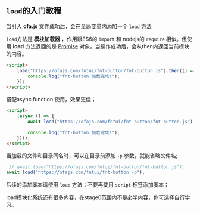 ## `load`的入门教程

当引入 **ofa.js** 文件成功后，会在全局变量内添加一个 `load` 方法

`load`方法是 **模块加载器** ，作用跟ES6的 `import` 和 nodejs的 `require` 相似。但使用 **load** 方法返回的是 [Promise](https://developer.mozilla.org/zh-CN/docs/Web/JavaScript/Reference/Global_Objects/Promise) 对象，当操作成功后，会从then内返回当前模块的内容。

```html
<script>
    load("https://ofajs.com/fntui/fnt-button/fnt-button.js").then(() => {
        console.log("fnt-button 加载完成!");
    });
</script>
```

搭配async function 使用，效果更佳； 

```html
<script>
    (async () => {
        await load("https://ofajs.com/fntui/fnt-button/fnt-button.js");

        console.log("fnt-button 加载完成!");
    })();
</script>
```

当加载的文件和目录同名时，可以在目录前添加 `-p` 参数，就能省略文件名;

```javascript
 // await load("https://ofajs.com/fntui/fnt-button/fnt-button.js");
await load("https://ofajs.com/fntui/fnt-button -p");
```

后续的添加脚本请使用 `load` 方法；不要再使用 `script` 标签添加脚本；

load模块化系统还有很多内容，在stage0范围内不是必学内容，你可选择自行学习。